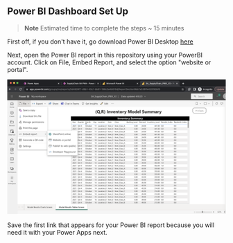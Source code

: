 ## Power BI Dashboard Set Up

> **Note**
> Estimated time to complete the steps ~ 15 minutes

First off, if you don't have it, go download Power BI Desktop [here](https://www.microsoft.com/en-us/download/details.aspx?id=58494)

Next, open the Power BI report in this repository using your PowerBI account. Click on File, Embed Report, and select the option "website or portal". 

![](../../assets/images/ShareReport.png)

Save the first link that appears for your Power BI report because you will need it with your Power Apps next.


